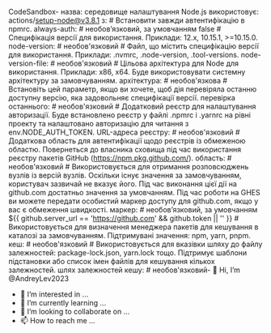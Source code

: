 CodeSandbox- назва: середовище налаштування Node.js
  використовує: actions/setup-node@v3.8.1
  з:
    # Встановити завжди автентифікацію в npmrc.
    always-auth: # необов’язковий, за умовчанням false
    # Специфікація версії для використання. Приклади: 12.x, 10.15.1, >=10.15.0.
    node-version: # необов'язковий
    # Файл, що містить специфікацію версії для використання. Приклади: .nvmrc, .node-version, .tool-versions.
    node-version-file: # необов'язковий
    # Цільова архітектура для Node для використання. Приклади: x86, x64. Буде використовувати системну архітектуру за замовчуванням.
    архітектура: # необов'язкова
    # Встановіть цей параметр, якщо ви хочете, щоб дія перевіряла останню доступну версію, яка задовольняє специфікації версії.
    перевірка останнього: # необов'язковий
    # Додатковий реєстр для налаштування авторизації. Буде встановлено реєстр у файлі .npmrc і .yarnrc на рівні проекту та налаштовано авторизацію для читання з env.NODE_AUTH_TOKEN.
    URL-адреса реєстру: # необов'язковий
    # Додаткова область для автентифікації щодо реєстрів із обмеженою областю. Повернеться до власника сховища під час використання реєстру пакетів GitHub (https://npm.pkg.github.com/).
    область: # необов'язковий
    # Використовується для отримання розповсюджень вузлів із версій вузлів. Оскільки існує значення за замовчуванням, користувач зазвичай не вказує його. Під час виконання цієї дії на github.com достатньо значення за умовчанням. Під час роботи на GHES ви можете передати особистий маркер доступу для github.com, якщо у вас є обмеження швидкості.
    маркер: # необов’язковий, за умовчанням ${{ github.server_url == 'https://github.com' && github.token || '' }}
    # Використовується для визначення менеджера пакетів для кешування в каталозі за замовчуванням. Підтримувані значення: npm, yarn, pnpm.
    кеш: # необов'язковий
    # Використовується для вказівки шляху до файлу залежностей: package-lock.json, yarn.lock тощо. Підтримує шаблони підстановки або список імен файлів для кешування кількох залежностей.
    шлях залежностей кешу: # необов'язковий- 👋 Hi, I’m @AndreyLev2023
- 👀 I’m interested in ...
- 🌱 I’m currently learning ...
- 💞️ I’m looking to collaborate on ...
- 📫 How to reach me ...

<!---
AndreyLev2023/AndreyLev2023 is a ✨ special ✨ repository because its `README.md` (this file) appears on your GitHub profile.
You can click the Preview link to take a look at your changes.
--->
